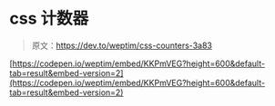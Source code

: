 # css 计数器

> 原文：<https://dev.to/weptim/css-counters-3a83>

[https://codepen.io/weptim/embed/KKPmVEG?height=600&default-tab=result&embed-version=2](https://codepen.io/weptim/embed/KKPmVEG?height=600&default-tab=result&embed-version=2)